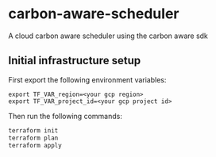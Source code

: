 # carbon-aware-scheduler
A cloud carbon aware scheduler using the carbon aware sdk

## Initial infrastructure setup

First export the following environment variables:
```
export TF_VAR_region=<your gcp region>
export TF_VAR_project_id=<your gcp project id>
```
Then run the following commands:
```bash
terraform init
terraform plan
terraform apply
```